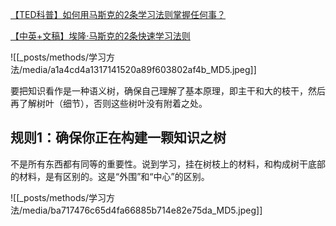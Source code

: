 [【TED科普】如何用马斯克的2条学习法则掌握任何事？](https://www.bilibili.com/video/BV1SwT9zKEvw/?share_source=copy_web&vd_source=9c1e19a73fa7bd23bb37aa8d7467d862)

[【中英+文稿】埃隆·马斯克的2条快速学习法则](https://www.bilibili.com/video/BV1GZjyzgEqc/?share_source=copy_web&vd_source=9c1e19a73fa7bd23bb37aa8d7467d862)


![[_posts/methods/学习方法/media/a1a4cd4a1317141520a89f603802af4b_MD5.jpeg]]

要把知识看作是一种语义树，确保自己理解了基本原理，即主干和大的枝干，然后再了解树叶（细节），否则这些树叶没有附着之处。

## 规则1：确保你正在构建一颗知识之树
不是所有东西都有同等的重要性。说到学习，挂在树枝上的材料，和构成树干底部的材料，是有区别的。这是“外围”和“中心”的区别。

![[_posts/methods/学习方法/media/ba717476c65d4fa66885b714e82e75da_MD5.jpeg]]



